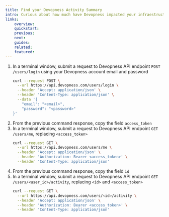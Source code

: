 ```yaml
---
title: Find your Devopness Activity Summary
intro: Curious about how much have Devopness impacted your infraestructure management related work? Why not check how much have we accomplished together using your activity summary information.
links:
    overview:
    quickstart:
    previous:
    next:
    guides:
    related:
    featured:
---
```


1. In a terminal window, submit a request to Devopness API endpoint `POST /users/login` using your Devopness account email and password
    ```bash
    curl --request POST \
      --url https://api.devopness.com/users/login \
      --header 'Accept: application/json' \
      --header 'Content-Type: application/json' \
      --data '{
    	"email": "<email>",
    	"password": "<password>"
    }'
    ```
1. From the previous command response, copy the field `access_token`
1. In a terminal window, submit a request to Devopness API endpoint `GET /users/me`, replacing `<access_token>`
    ```bash
    curl --request GET \
      --url https://api.devopness.com/users/me \
      --header 'Accept: application/json' \
      --header 'Authorization: Bearer <access_token>' \
      --header 'Content-Type: application/json'
   ```
1. From the previous command response, copy the field `id`
1. In a terminal window, submit a request to Devopness API endpoint `GET /users/<user_id>/activity`, replacing `<id>` and `<access_token>`
    ```bash
    curl --request GET \
      --url https://api.devopness.com/users/<id>/activity \
      --header 'Accept: application/json' \
      --header 'Authorization: Bearer <access_token>' \
      --header 'Content-Type: application/json'
   ```

